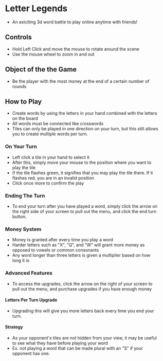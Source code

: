# Letter Legends
- An exiciting 3d word battle to play online anytime with friends!
## Controls
- Hold Left Click and move the mouse to rotate around the scene
- Use the mouse wheel to zoom in and out
## Object of the the Game
- Be the player with the most money at the end of a certain number of rounds
## How to Play
- Create words by using the letters in your hand combined with the letters on the board
- All words must be connected like crosswords
- Tiles can only be played in one direction on your turn, but this still allows you to create multiple words per turn.
### On Your Turn
- Left click a tile in your hand to select it
- After this, simply move your mouse to the position where you want to play the tile
- If the tile flashes green, it signifies that you may play the tile there. If it flashes red, you are in an invalid position
- Click once more to confirm the play
### Ending The Turn
- To end your turn after you have played a word, simply click the arrow on the right side of your screen to pull out the menu, and click the end turn button.
### Money System
- Money is granted after every time you play a word
- Harder letters such as "X", "Q", and "W" will grant more money as opposed to vowels or common consonants
- Any word longer than three letters is given a multiplier based on how long it is
### Advanced Features
- To access the upgrades, click the arrow on the right of your screen to pull out the menu, and purchase upgrades if you have enough money
#### Letters Per Turn Upgrade
- Upgrading this will give you more letters back every time you end your turn.
#### Strategy
- As your opponent's tiles are not hidden from your view, it may be useful to see what they have before playing your word
- Ex. not playing a word that can be made plural with an "S" if your opponent has one.


